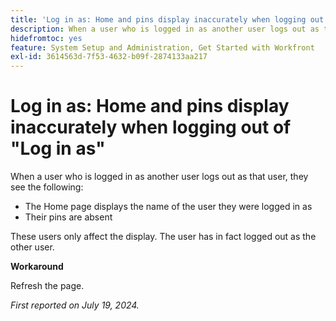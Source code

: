 ```yaml
---
title: 'Log in as: Home and pins display inaccurately when logging out of Log in as'
description: When a user who is logged in as another user logs out as that user, they see the following issues on their Home screen.
hidefromtoc: yes
feature: System Setup and Administration, Get Started with Workfront
exl-id: 3614563d-7f53-4632-b09f-2874133aa217
---
```

# Log in as: Home and pins display inaccurately when logging out of "Log in as"

When a user who is logged in as another user logs out as that user, they see the following:

* The Home page displays the name of the user they were logged in as
* Their pins are absent

These users only affect the display. The user has in fact logged out as the other user.

**Workaround**

Refresh the page.

_First reported on July 19, 2024._
